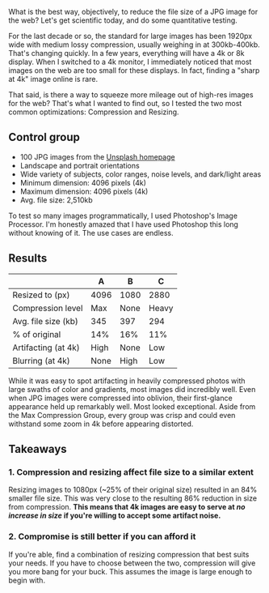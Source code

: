 What is the best way, objectively, to reduce the file size of a JPG image for the web? Let's get scientific today, and do some quantitative testing.

For the last decade or so, the standard for large images has been 1920px wide with medium lossy compression, usually weighing in at 300kb-400kb. That's changing quickly. In a few years, everything will have a 4k or 8k display. When I switched to a 4k monitor, I immediately noticed that most images on the web are too small for these displays. In fact, finding a "sharp at 4k" image online <span data-tooltip="Don't forget the occasional 6mb image that nobody bothered to optimize.">is rare.</span>

That said, is there a way to squeeze more mileage out of high-res images for the web? That's what I wanted to find out, so I tested the two most common optimizations: Compression and Resizing.


## Control group
- 100 JPG images from the [Unsplash homepage](https://unsplash.com)
- Landscape and portrait orientations
- Wide variety of subjects, color ranges, noise levels, and dark/light areas
- Minimum dimension: 4096 pixels (4k)
- Maximum dimension: 4096 pixels (4k)
- Avg. file size: 2,510kb

To test so many images programmatically, I used Photoshop's Image Processor. I'm honestly amazed that I have used Photoshop this long without knowing of it. The use cases are endless.


## Results
|                     | A    | B    | C     |
| ------------------- | ---- | ---- | ----- |
| Resized to (px)     | 4096 | 1080 | 2880  |
| Compression level   | Max  | None | Heavy |
| Avg. file size (kb) | 345  | 397  | 294   |
| % of original       | 14%  | 16%  | 11%   |
| Artifacting (at 4k) | High | None | Low   |
| Blurring (at 4k)    | None | High | Low   |


While it was easy to spot artifacting in heavily compressed photos with large swaths of color and gradients, most images did incredibly well. Even when JPG images were compressed into oblivion, their first-glance appearance held up remarkably well. Most looked exceptional. Aside from the Max Compression Group, every group was crisp and could even withstand some zoom in 4k before appearing distorted.


## Takeaways

### 1. Compression and resizing affect file size to a similar extent
Resizing images to 1080px (~25% of their original size) resulted in an 84% smaller file size. This was very close to the resulting 86% reduction in size from compression. **This means that 4k images are easy to serve at *no increase in size* if you're willing to accept some artifact noise.**

### 2. Compromise is still better if you can afford it
If you're able, find a combination of resizing compression that best suits your needs. If you have to choose between the two, compression will give you more bang for your buck. This assumes the image is large enough to begin with.